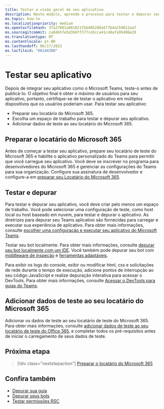 ```yaml
---
title: Testar a visão geral de seu aplicativo
description: Neste módulo, aprenda o processo para testar e depurar seu aplicativo personalizado Teams no Microsoft 365 e adicionar dados de teste ao seu locatário Microsoft 365
ms.topic: how-to
ms.localizationpriority: medium
ms.openlocfilehash: 3fa27881a081021fbb405208a5f7b4a259012aaf
ms.sourcegitcommit: ca84b5fe5d3b97f377ce5cca41c48afa95496e28
ms.translationtype: MT
ms.contentlocale: pt-BR
ms.lasthandoff: 06/17/2022
ms.locfileid: "66144380"
---
```

# <a name="test-your-app"></a>Testar seu aplicativo

Depois de integrar seu aplicativo como o Microsoft Teams, teste-o antes de publicá-lo. O objetivo final é obter o máximo de usuários para seu aplicativo, portanto, certifique-se de testar o aplicativo em múltiplos dispositivos que os usuários poderiam usar. Para testar seu aplicativo:

* Preparar seu locatário do Microsoft 365.
* Escolha um espaço de trabalho para testar e depurar seu aplicativo.
* Adicionar dados de teste ao seu locatário do Microsoft 365.

## <a name="prepare-your-microsoft-365-tenant"></a>Preparar o locatário do Microsoft 365

Antes de começar a testar seu aplicativo, prepare seu locatário de teste do Microsoft 365 e habilite o aplicativo personalizado do Teams para permitir que você carregue seu aplicativo. Você deve se inscrever no programa para desenvolvedores do Microsoft 365 e gerenciar as configurações do Teams para sua organização. Configure sua assinatura de desenvolvedor e configure-a em [preparar seu Locatário do Microsoft 365](~/concepts/build-and-test/prepare-your-o365-tenant.md).

## <a name="test-and-debug"></a>Testar e depurar

Para testar e depurar seu aplicativo, você deve criar pelo menos um espaço de trabalho. Você pode selecionar uma configuração de teste, como host local ou host baseado em nuvem, para testar e depurar o aplicativo. As diretrizes para depurar seu Teams aplicativo são fornecidas para carregar e executar sua experiência de aplicativo. Para obter mais informações, consulte [escolher uma configuração e executar seu aplicativo do Microsoft Teams](~/concepts/build-and-test/debug.md).

Testar seu bot localmente. Para obter mais informações, consulte [depurar seu bot localmente com um IDE](~/bots/how-to/debug/locally-with-an-ide.md). Você também pode depurar seu bot com [middleware de inspeção](/azure/bot-service/bot-service-debug-inspection-middleware?view=azure-bot-service-4.0&tabs=csharp&preserve-view=true) e [ferramentas adaptáveis](/azure/bot-service/bot-service-debug-adaptive-tools?view=azure-bot-service-4.0&preserve-view=true).

Para exibir os logs do console, exibir ou modificar html, css e solicitações de rede durante o tempo de execução, adicione pontos de interrupção ao seu código JavaScript e realize depuração interativa para acessar o DevTools. Para obter mais informações, consulte [Acessar o DevTools para guias do Teams](~/tabs/how-to/developer-tools.md).

## <a name="add-test-data-to-your-microsoft-365-tenant"></a>Adicionar dados de teste ao seu locatário do Microsoft 365

Adicionar os dados de teste ao seu locatário de teste do Microsoft 365. Para obter mais informações, consulte [adicionar dados de teste ao seu locatário de teste do Office 365](~/concepts/build-and-test/test-data.md), e completar todos os pré-requisitos antes de iniciar o carregamento de seus dados de teste.

## <a name="next-step"></a>Próxima etapa

> [!div class="nextstepaction"]
> [Preparar o locatário do Microsoft 365](~/concepts/build-and-test/prepare-your-o365-tenant.md)

## <a name="see-also"></a>Confira também

* [Depurar sua guia](~/tabs/how-to/developer-tools.md)
* [Depurar seus bots](~/bots/how-to/debug/locally-with-an-ide.md)
* [Testar permissões RSC](~/graph-api/rsc/test-resource-specific-consent.md)
